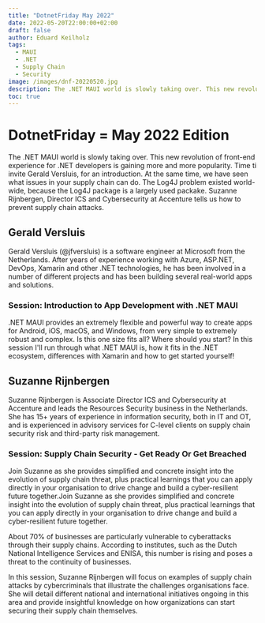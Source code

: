 ```yaml
---
title: "DotnetFriday May 2022"
date: 2022-05-20T22:00:00+02:00
draft: false
author: Eduard Keilholz
tags:
  - MAUI
  - .NET
  - Supply Chain
  - Security
image: /images/dnf-20220520.jpg
description: The .NET MAUI world is slowly taking over. This new revolution of front-end experience for .NET developers is gaining more and more popularity. Time ti invite Gerald Versluis, for an introduction. At the same time, we have seen what issues in your supply chain can do. The Log4J problem existed world-wide, because the Log4J package is a largely used packake. Suzanne Rijnbergen, Director ICS and Cybersecurity at Accenture tells us how to prevent supply chain attacks.
toc: true
---
```


# DotnetFriday = May 2022 Edition

The .NET MAUI world is slowly taking over. This new revolution of front-end experience for .NET developers is gaining more and more popularity. Time ti invite Gerald Versluis, for an introduction. At the same time, we have seen what issues in your supply chain can do. The Log4J problem existed world-wide, because the Log4J package is a largely used packake. Suzanne Rijnbergen, Director ICS and Cybersecurity at Accenture tells us how to prevent supply chain attacks.

## Gerald Versluis

Gerald Versluis (@jfversluis) is a software engineer at Microsoft from the Netherlands. After years of experience working with Azure, ASP.NET, DevOps, Xamarin and other .NET technologies, he has been involved in a number of different projects and has been building several real-world apps and solutions.

### Session: Introduction to App Development with .NET MAUI

.NET MAUI provides an extremely flexible and powerful way to create apps for Android, iOS, macOS, and Windows, from very simple to extremely robust and complex. Is this one size fits all? Where should you start? In this session I'll run through what .NET MAUI is, how it fits in the .NET ecosystem, differences with Xamarin and how to get started yourself!

## Suzanne Rijnbergen

Suzanne Rijnbergen is Associate Director ICS and Cybersecurity at Accenture and leads the Resources Security business in the Netherlands. She has 15+ years of experience in information security, both in IT and OT, and is experienced in advisory services for C-level clients on supply chain security risk and third-party risk management.

### Session: Supply Chain Security - Get Ready Or Get Breached
Join Suzanne as she provides simplified and concrete insight into the evolution of supply chain threat, plus practical learnings that you can apply directly in your organisation to drive change and build a cyber-resilient future together.Join Suzanne as she provides simplified and concrete insight into the evolution of supply chain threat, plus practical learnings that you can apply directly in your organisation to drive change and build a cyber-resilient future together.

About 70% of businesses are particularly vulnerable to cyberattacks through their supply chains. According to institutes, such as the Dutch National Intelligence Services and ENISA, this number is rising and poses a threat to the continuity of businesses.

In this session, Suzanne Rijnbergen will focus on examples of supply chain attacks by cybercriminals that illustrate the challenges organisations face. She will detail different national and international initiatives ongoing in this area and provide insightful knowledge on how organizations can start securing their supply chain themselves.
